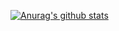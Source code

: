 [![Anurag's github stats](https://github-readme-stats.vercel.app/api?username=liaoyi9203)](https://github.com/anuraghazra/github-readme-stats)
